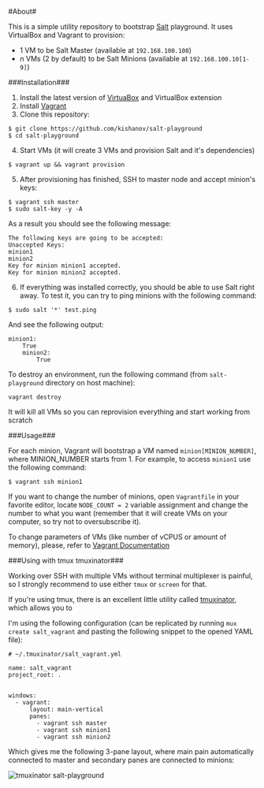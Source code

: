 #About#

This is a simple utility repository to bootstrap [Salt](http://docs.saltstack.com/en/latest/) playground. It uses VirtualBox and Vagrant to provision:

* 1 VM to be Salt Master (available at `192.168.100.100`)
* n VMs (2 by default) to be Salt Minions (available at `192.168.100.10[1-9]`)

###Installation###

1. Install the latest version of [VirtuaBox](https://www.virtualbox.org/wiki/Downloads) and VirtualBox extension
2. Install [Vagrant](http://www.vagrantup.com/downloads.html)
3. Clone this repository:
```
$ git clone https://github.com/kishanov/salt-playground
$ cd salt-playground
```
4. Start VMs (it will create 3 VMs and provision Salt and it's dependencies)
```
$ vagrant up && vagrant provision
```
5. After provisioning has finished, SSH to master node and accept minion's keys:
```
$ vagrant ssh master
$ sudo salt-key -y -A
```
As a result you should see the following message:

```
The following keys are going to be accepted:
Unaccepted Keys:
minion1
minion2
Key for minion minion1 accepted.
Key for minion minion2 accepted.
```
6. If everything was installed correctly, you should be able to use Salt right away. To test it, you can try to ping minions with the following command:
```
$ sudo salt '*' test.ping
```

And see the following output:


```
minion1:
    True
    minion2:
        True
```


To destroy an environment, run the following command (from `salt-playground` directory on host machine):
```
vagrant destroy
```
It will kill all VMs so you can reprovision everything and start working from scratch


###Usage###

For each minion, Vagrant will bootstrap a VM named `minion[MINION_NUMBER]`, where MINION_NUMBER starts from 1. For example, to access `minion1` use the following command:

```
$ vagrant ssh minion1
```

If you want to change the number of minions, open `Vagrantfile` in your favorite editor, locate `NODE_COUNT = 2` variable assignment and change the number to what you want (remember that it will create VMs on your computer, so try not to oversubscribe it).

To change parameters of VMs (like number of vCPUS or amount of memory), please, refer to [Vagrant Documentation](https://docs.vagrantup.com/v2/virtualbox/configuration.html)


###Using with tmux tmuxinator###

Working over SSH with multiple VMs without terminal multiplexer is painful, so I strongly recommend to use either `tmux` or `screen` for that.

If you're using tmux, there is an excellent little utility called [tmuxinator](https://github.com/tmuxinator/tmuxinator), which allows you to 

I'm using the following configuration (can be replicated by running `mux create salt_vagrant` and pasting the following snippet to the opened YAML file):

```
# ~/.tmuxinator/salt_vagrant.yml

name: salt_vagrant
project_root: .


windows:
  - vagrant:
      layout: main-vertical
      panes:
        - vagrant ssh master
        - vagrant ssh minion1
        - vagrant ssh minion2
```

Which gives me the following 3-pane layout, where main pain automatically connected to master and secondary panes are connected to minions:

![tmuxinator salt-playground](http://drive.google.com/uc?export=view&id=0B2LdLvvlL_sPX2NBdTBtZ2xYS3M)
